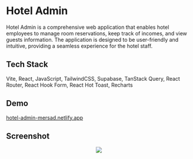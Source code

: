 # Hotel Admin

Hotel Admin is a comprehensive web application that enables hotel employees to manage room reservations, keep track of incomes, and view guests information. The application is designed to be user-friendly and intuitive, providing a seamless experience for the hotel staff.

## Tech Stack

Vite, React, JavaScript, TailwindCSS, Supabase, TanStack Query, React Router, React Hook Form, React Hot Toast, Recharts

## Demo

<a href='https://car-rental-mersad.netlify.app/'>hotel-admin-mersad.netlify.app</a>

## Screenshot

<div align='center'>
<img src='https://github.com/mersadrezazadeh/hotel-admin/assets/141646504/5847cd82-347d-4263-9e1f-e3aab811d3d2'
</div>
